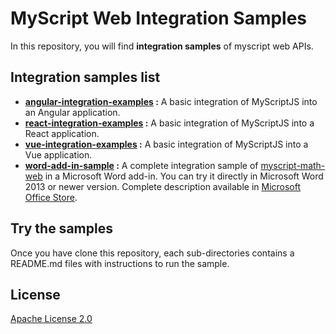# MyScript Web Integration Samples

In this repository, you will find **integration samples** of myscript web APIs.

## Integration samples list
- __[angular-integration-examples](./angular-integration-examples) :__ A basic integration of MyScriptJS into an Angular application.
- __[react-integration-examples](./react-integration-examples) :__ A basic integration of MyScriptJS into a React application.
- __[vue-integration-examples](./vue-integration-examples) :__ A basic integration of MyScriptJS into a Vue application.
- __[word-add-in-sample](./word-add-in-sample) :__ A complete integration sample of [myscript-math-web](https://github.com/MyScript/myscript-math-web) in a Microsoft Word add-in. You can try it directly in Microsoft Word 2013 or newer version. Complete description available in [Microsoft Office Store](https://store.office.com/en-us/app.aspx?assetid=WA104380646).

## Try the samples
Once you have clone this repository, each sub-directories contains a README.md files with instructions to run the sample.

## License

[Apache License 2.0](http://www.apache.org/licenses/LICENSE-2.0)
